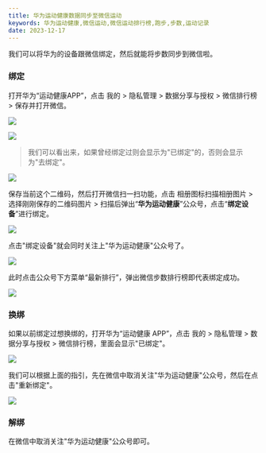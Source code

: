 ```yaml
---
title: 华为运动健康数据同步至微信运动
keywords: 华为运动健康,微信运动,微信运动排行榜,跑步,步数,运动记录
date: 2023-12-17
---
```


我们可以将华为的设备跟微信绑定，然后就能将步数同步到微信啦。

### 绑定
打开华为“运动健康APP”，点击 我的 > 隐私管理 > 数据分享与授权 > 微信排行榜 > 保存并打开微信。

![](https://wp-img.daozhao.com/fitconverter/20231217161908.png)

![](https://wp-img.daozhao.com/fitconverter/20231217163412.png)

> 我们可以看出来，如果曾经绑定过则会显示为"已绑定"的，否则会显示为"去绑定"。

![](https://wp-img.daozhao.com/fitconverter/20231217162157.png)

保存当前这个二维码，然后打开微信扫一扫功能，点击 相册图标扫描相册图片 > 选择刚刚保存的二维码图片 > 扫描后弹出“**华为运动健康**”公众号，点击“**绑定设备**”进行绑定。

![](https://wp-img.daozhao.com/fitconverter/20231217162358.png)

点击"绑定设备"就会同时关注上"华为运动健康"公众号了。

![](https://wp-img.daozhao.com/fitconverter/20231217162505.png)

此时点击公众号下方菜单“最新排行”，弹出微信步数排行榜即代表绑定成功。

![](https://wp-img.daozhao.com/fitconverter/20231217162956.png)

### 换绑
如果以前绑定过想换绑的，打开华为“运动健康 APP”，点击 我的 > 隐私管理 > 数据分享与授权 > 微信排行榜，里面会显示"已绑定"。

![](https://wp-img.daozhao.com/fitconverter/20231217162014.png)

我们可以根据上面的指引，先在微信中取消关注"华为运动健康"公众号，然后在点击"重新绑定"。

![](https://wp-img.daozhao.com/fitconverter/20231217162249.png)

### 解绑
在微信中取消关注"华为运动健康"公众号即可。
